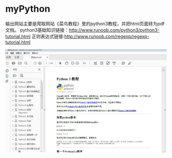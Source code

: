# myPython

输出网站主要是爬取网站《菜鸟教程》里的python3教程，并把html页面转为pdf文档。
python3基础知识链接：http://www.runoob.com/python3/python3-tutorial.html
正则表达式链接:http://www.runoob.com/regexp/regexp-tutorial.html

![Image text](https://github.com/xiaoyuan199/myPython/blob/master/imge/%E6%88%AA%E5%9B%BE.JPG)
